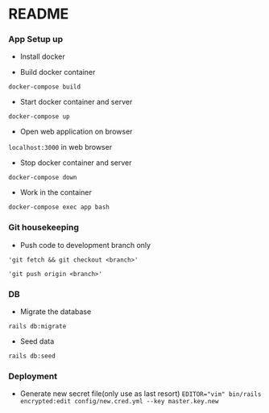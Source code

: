 # README


### App Setup up

* Install docker

* Build docker container

`docker-compose build`

* Start docker container and server

`docker-compose up`

* Open web application on browser

`localhost:3000` in web browser

* Stop docker container and server

`docker-compose down`

* Work in the container
 
`docker-compose exec app bash`


### Git housekeeping

* Push code to development branch only


`'git fetch && git checkout <branch>'`

`'git push origin <branch>'`



### DB

* Migrate the database

`rails db:migrate`

* Seed data

`rails db:seed`



### Deployment
* Generate new secret file(only use as last resort)
`EDITOR="vim" bin/rails encrypted:edit config/new.cred.yml --key master.key.new`